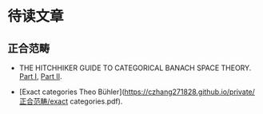 # 待读文章

## 正合范畴

- THE HITCHHIKER GUIDE TO CATEGORICAL BANACH SPACE THEORY. [Part I](https://czhang271828.github.io/private/正合范畴/2110.06300.pdf), [Part II](https://czhang271828.github.io/private/正合范畴/25J2Castillo.pdf). 

- [Exact categories Theo Bühler](https://czhang271828.github.io/private/正合范畴/exact categories.pdf). 